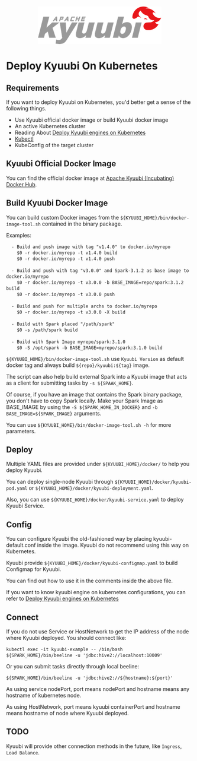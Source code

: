 <!--
 - Licensed to the Apache Software Foundation (ASF) under one or more
 - contributor license agreements.  See the NOTICE file distributed with
 - this work for additional information regarding copyright ownership.
 - The ASF licenses this file to You under the Apache License, Version 2.0
 - (the "License"); you may not use this file except in compliance with
 - the License.  You may obtain a copy of the License at
 -
 -   http://www.apache.org/licenses/LICENSE-2.0
 -
 - Unless required by applicable law or agreed to in writing, software
 - distributed under the License is distributed on an "AS IS" BASIS,
 - WITHOUT WARRANTIES OR CONDITIONS OF ANY KIND, either express or implied.
 - See the License for the specific language governing permissions and
 - limitations under the License.
 -->

<div align=center>

![](../imgs/kyuubi_logo.png)

</div>

# Deploy Kyuubi On Kubernetes

## Requirements

If you want to deploy Kyuubi on Kubernetes, you'd better get a sense of the following things.

* Use Kyuubi official docker image or build Kyuubi docker image
* An active Kubernetes cluster
* Reading About [Deploy Kyuubi engines on Kubernetes](engine_on_kubernetes.md)
* [Kubectl](https://kubernetes.io/docs/reference/kubectl/overview/)
* KubeConfig of the target cluster

## Kyuubi Official Docker Image 

You can find the official docker image at [Apache Kyuubi (Incubating) Docker Hub](https://registry.hub.docker.com/r/apache/kyuubi).

## Build Kyuubi Docker Image

You can build custom Docker images from the `${KYUUBI_HOME}/bin/docker-image-tool.sh` contained in the binary package.

Examples:
```shell
  - Build and push image with tag "v1.4.0" to docker.io/myrepo
    $0 -r docker.io/myrepo -t v1.4.0 build
    $0 -r docker.io/myrepo -t v1.4.0 push

  - Build and push with tag "v3.0.0" and Spark-3.1.2 as base image to docker.io/myrepo
    $0 -r docker.io/myrepo -t v3.0.0 -b BASE_IMAGE=repo/spark:3.1.2 build
    $0 -r docker.io/myrepo -t v3.0.0 push

  - Build and push for multiple archs to docker.io/myrepo
    $0 -r docker.io/myrepo -t v3.0.0 -X build

  - Build with Spark placed "/path/spark"
    $0 -s /path/spark build
    
  - Build with Spark Image myrepo/spark:3.1.0
    $0 -S /opt/spark -b BASE_IMAGE=myrepo/spark:3.1.0 build
```

`${KYUUBI_HOME}/bin/docker-image-tool.sh` use `Kyuubi Version` as default docker tag and always build `${repo}/kyuubi:${tag}` image.

The script can also help build external Spark into a Kyuubi image that acts as a client for submitting tasks by `-s ${SPAAK_HOME}`.

Of course, if you have an image that contains the Spark binary package, you don't have to copy Spark locally. Make your Spark Image as BASE_IMAGE by using the `-S ${SPARK_HOME_IN_DOCKER}` and `-b BASE_IMAGE=${SPARK_IMAGE}` arguments.

You can use `${KYUUBI_HOME}/bin/docker-image-tool.sh -h` for more parameters.

## Deploy

Multiple YAML files are provided under `${KYUUBI_HOME}/docker/` to help you deploy Kyuubi.

You can deploy single-node Kyuubi through `${KYUUBI_HOME}/docker/kyuubi-pod.yaml` or `${KYUUBI_HOME}/docker/kyuubi-deployment.yaml`.

Also, you can use `${KYUUBI_HOME}/docker/kyuubi-service.yaml` to deploy Kyuubi Service.

## Config

You can configure Kyuubi the old-fashioned way by placing kyuubi-default.conf inside the image. Kyuubi do not recommend using this way on Kubernetes.

Kyuubi provide `${KYUUBI_HOME}/docker/kyuubi-configmap.yaml` to build Configmap for Kyuubi.

You can find out how to use it in the comments inside the above file.

If you want to know kyuubi engine on kubernetes configurations, you can refer to [Deploy Kyuubi engines on Kubernetes](engine_on_kubernetes.md)

## Connect

If you do not use Service or HostNetwork to get the IP address of the node where Kyuubi deployed.
You should connect like:
```shell
kubectl exec -it kyuubi-example -- /bin/bash
${SPARK_HOME}/bin/beeline -u 'jdbc:hive2://localhost:10009'
```

Or you can submit tasks directly through local beeline:
```shell
${SPARK_HOME}/bin/beeline -u 'jdbc:hive2://${hostname}:${port}'
```
As using service nodePort, port means nodePort and hostname means any hostname of kubernetes node.

As using HostNetwork, port means kyuubi containerPort and hostname means hostname of node where Kyuubi deployed.

## TODO 
Kyuubi will provide other connection methods in the future, like `Ingress`, `Load Balance`.
